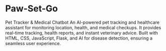 # Paw-Set-Go
Pet Tracker &amp; Medical Chatbot An AI-powered pet tracking and healthcare assistant for monitoring location, health, and medical checkups. It provides real-time tracking, health reports, and instant veterinary advice. Built with HTML, CSS, JavaScript, Flask, and AI for disease detection, ensuring a seamless user experience.
